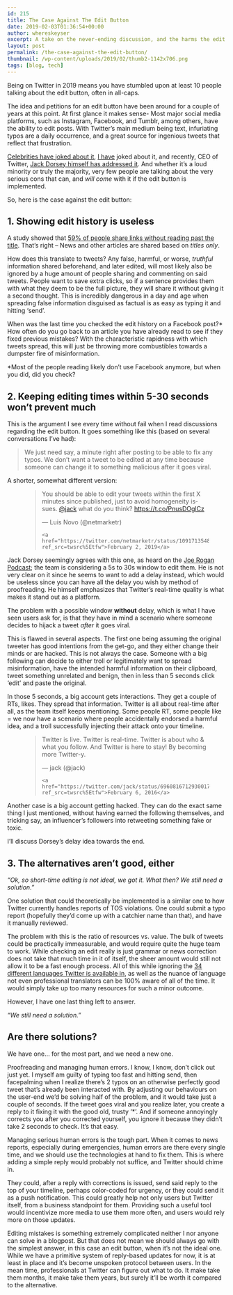 ```yaml
---
id: 215
title: The Case Against The Edit Button
date: 2019-02-03T01:36:54+00:00
author: whereskeyser
excerpt: A take on the never-ending discussion, and the harms the edit button can bring.
layout: post
permalink: /the-case-against-the-edit-button/
thumbnail: /wp-content/uploads/2019/02/thumb2-1142x706.png
tags: [blog, tech]
---
```

Being on Twitter in 2019 means you have stumbled upon at least 10 people talking about the edit button, often in all-caps.

The idea and petitions for an edit button have been around for a couple of years at this point. At first glance it makes sense- Most major social media platforms, such as Instagram, Facebook, and Tumblr, among others, have the ability to edit posts. With Twitter&#8217;s main medium being text, infuriating typos are a daily occurrence, and a great source for ingenious tweets that reflect that frustration.

[Celebrities have joked about it](https://twitter.com/KimKardashian/status/1006691477471125504), [I have](https://twitter.com/whereskeyser/status/1038696690629402624) joked about it, and recently, CEO of Twitter, [Jack Dorsey himself has addressed it](%5B%3Chttps://www.youtube.com/watch?v=_mP9OmOFxc4&feature=youtu.be&t=4026%3E%5D(%3Chttps://www.youtube.com/watch?v=_mP9OmOFxc4&feature=youtu.be&t=4026%3E)). And whether it&#8217;s a loud minority or truly the majority, very few people are talking about the very serious cons that can, and _will come_ with it if the edit button is implemented.

So, here is the case against the edit button:

## **1. Showing edit history is useless**

A study showed that [59% of people share links without reading past the title](https://www.washingtonpost.com/news/the-intersect/wp/2016/06/16/six-in-10-of-you-will-share-this-link-without-reading-it-according-to-a-new-and-depressing-study/). That&#8217;s right &#8211; News and other articles are shared based on _titles only_.

How does this translate to tweets? Any false, harmful, or worse, _truthful_ information shared beforehand, and later edited, will most likely also be ignored by a huge amount of people sharing and commenting on said tweets. People want to save extra clicks, so if a sentence provides them with what they deem to be the full picture, they will share it without giving it a second thought. This is incredibly dangerous in a day and age when spreading false information disguised as factual is as easy as typing it and hitting &#8216;send&#8217;.

When was the last time you checked the edit history on a Facebook post?* How often do you go back to an article you have already read to see if they fixed previous mistakes? With the characteristic rapidness with which tweets spread, this will just be throwing more combustibles towards a dumpster fire of misinformation.

*Most of the people reading likely don&#8217;t use Facebook anymore, but when you did, did you check?

## **2. Keeping editing times within 5-30 seconds won&#8217;t prevent much**

This is the argument I see every time without fail when I read discussions regarding the edit button. It goes something like this (based on several conversations I&#8217;ve had):

<blockquote class="wp-block-quote">
  <p>
    We just need say, a minute right after posting to be able to fix any typos. We don&#8217;t want a tweet to be edited at any time because someone can change it to something malicious after it goes viral.
  </p>
</blockquote>

A shorter, somewhat different version:<figure class="wp-block-embed-twitter wp-block-embed is-type-rich is-provider-twitter">

<div class="wp-block-embed__wrapper">
  <blockquote class="twitter-tweet" data-width="500" data-dnt="true">
    <p lang="en" dir="ltr">
      You should be able to edit your tweets within the first X minutes since published, just to avoid homogeneity issues. <a href="https://twitter.com/jack?ref_src=twsrc%5Etfw">@jack</a> what do you think? <a href="https://t.co/PnusDOglCz">https://t.co/PnusDOglCz</a>
    </p>&mdash; Luis Novo (@netmarketr) 
    
    <a href="https://twitter.com/netmarketr/status/1091713548412166145?ref_src=twsrc%5Etfw">February 2, 2019</a>
  </blockquote>
</div></figure> 

Jack Dorsey seemingly agrees with this one, as heard on the [Joe Rogan Podcast](https://youtu.be/_mP9OmOFxc4?t=4839); the team is considering a 5s to 30s window to edit them. He is not very clear on it since he seems to want to add a delay instead, which would be useless since you can have all the delay you wish by method of proofreading. He himself emphasizes that Twitter&#8217;s real-time quality is what makes it stand out as a platform.

The problem with a possible window **without** delay, which is what I have seen users ask for, is that they have in mind a scenario where someone decides to hijack a tweet _after_ it goes viral.

This is flawed in several aspects. The first one being assuming the original tweeter has good intentions from the get-go, and they either change their minds or are hacked. This is not always the case. Someone with a big following can decide to either troll or legitimately want to spread misinformation, have the intended harmful information on their clipboard, tweet something unrelated and benign, then in less than 5 seconds click &#8216;edit&#8217; and paste the original.

In those 5 seconds, a big account gets interactions. They get a couple of RTs, likes. They spread that information. Twitter is all about real-time after all, as the team itself keeps mentioning. Some people RT, some people like = we now have a scenario where people accidentally endorsed a harmful idea, and a troll successfully injecting their attack onto your timeline.<figure class="wp-block-embed-twitter wp-block-embed is-type-rich is-provider-twitter">

<div class="wp-block-embed__wrapper">
  <blockquote class="twitter-tweet" data-width="500" data-dnt="true">
    <p lang="en" dir="ltr">
      Twitter is live. Twitter is real-time. Twitter is about who & what you follow. And Twitter is here to stay! By becoming more Twitter-y.
    </p>&mdash; jack (@jack) 
    
    <a href="https://twitter.com/jack/status/696081671293001728?ref_src=twsrc%5Etfw">February 6, 2016</a>
  </blockquote>
</div></figure> 

Another case is a big account getting hacked. They can do the exact same thing I just mentioned, without having earned the following themselves, and tricking say, an influencer&#8217;s followers into retweeting something fake or toxic.

I&#8217;ll discuss Dorsey&#8217;s delay idea towards the end.

## **3. The alternatives aren&#8217;t good, either**

_&#8220;Ok, so short-time editing is not ideal, we got it. What then? We still need a solution.&#8221;_

One solution that could theoretically be implemented is a similar one to how Twitter currently handles reports of TOS violations. One could submit a typo report (hopefully they&#8217;d come up with a catchier name than that), and have it manually reviewed.

The problem with this is the ratio of resources vs. value. The bulk of tweets could be practically immeasurable, and would require quite the huge team to work. While checking an edit really is just grammar or news correction does not take that much time in it of itself, the sheer amount would still not allow it to be a fast enough process. All of this while ignoring the [34 different languages Twitter is available in](https://developer.twitter.com/en/docs/twitter-for-websites/twitter-for-websites-supported-languages/overview.html), as well as the nuance of language not even professional translators can be 100% aware of all of the time. It would simply take up too many resources for such a minor outcome.

However, I have one last thing left to answer.

_&#8220;We still need a solution.&#8221;_

## Are there solutions?

We have one&#8230; for the most part, and we need a new one.

Proofreading and managing human errors. I know, I know, don&#8217;t click out just yet. I myself am guilty of typing too fast and hitting send, then facepalming when I realize there&#8217;s 2 typos on an otherwise perfectly good tweet that&#8217;s already been interacted with. By adjusting our behaviours on the user-end we&#8217;d be solving half of the problem, and it would take just a couple of seconds. If the tweet goes viral and you realize later, you create a reply to it fixing it with the good old, trusty &#8216;*&#8217;. And if someone annoyingly corrects you after you corrected yourself, you ignore it because they didn&#8217;t take 2 seconds to check. It&#8217;s that easy.

Managing serious human errors is the tough part. When it comes to news reports, especially during emergencies, human errors are there every single time, and we should use the technologies at hand to fix them. This is where adding a simple reply would probably not suffice, and Twitter should chime in.

They could, after a reply with corrections is issued, send said reply to the top of your timeline, perhaps color-coded for urgency, or they could send it as a push notification. This could greatly help not only users but Twitter itself, from a business standpoint for them. Providing such a useful tool would incentivize more media to use them more often, and users would rely more on those updates.

Editing mistakes is something extremely complicated neither I nor anyone can solve in a blogpost. But that does not mean we should always go with the simplest answer, in this case an edit button, when it&#8217;s not the ideal one. While we have a primitive system of reply-based updates for now, it is at least in place and it&#8217;s become unspoken protocol between users. In the mean time, professionals at Twitter can figure out what to do. It make take them months, it make take them years, but surely it&#8217;ll be worth it compared to the alternative.